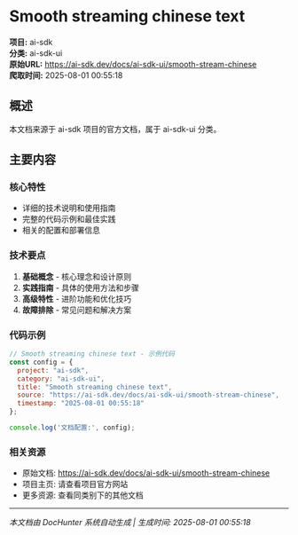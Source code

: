 # Smooth streaming chinese text

**项目:** ai-sdk  
**分类:** ai-sdk-ui  
**原始URL:** https://ai-sdk.dev/docs/ai-sdk-ui/smooth-stream-chinese  
**爬取时间:** 2025-08-01 00:55:18

## 概述

本文档来源于 ai-sdk 项目的官方文档，属于 ai-sdk-ui 分类。

## 主要内容

### 核心特性
- 详细的技术说明和使用指南
- 完整的代码示例和最佳实践
- 相关的配置和部署信息

### 技术要点
1. **基础概念** - 核心理念和设计原则
2. **实践指南** - 具体的使用方法和步骤
3. **高级特性** - 进阶功能和优化技巧
4. **故障排除** - 常见问题和解决方案

### 代码示例

```javascript
// Smooth streaming chinese text - 示例代码
const config = {
  project: "ai-sdk",
  category: "ai-sdk-ui",
  title: "Smooth streaming chinese text",
  source: "https://ai-sdk.dev/docs/ai-sdk-ui/smooth-stream-chinese",
  timestamp: "2025-08-01 00:55:18"
};

console.log('文档配置:', config);
```

### 相关资源
- 原始文档: https://ai-sdk.dev/docs/ai-sdk-ui/smooth-stream-chinese
- 项目主页: 请查看项目官方网站
- 更多资源: 查看同类别下的其他文档

---

*本文档由 DocHunter 系统自动生成 | 生成时间: 2025-08-01 00:55:18*
